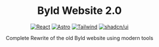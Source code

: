 <div align="center">
  
# Byld Website 2.0

[![React](https://img.shields.io/badge/react-222222?style=for-the-badge&logo=react)](https://www.react.dev/)  [![Astro](https://img.shields.io/badge/astro-bc52ee?style=for-the-badge&logo=astro&logoColor=white)](https://www.astro.build/)  [![Tailwind](https://img.shields.io/badge/tailwind-06b6d4?style=for-the-badge&logo=tailwindcss&logoColor=white)](https://www.tailwindcss.com/)  [![shadcn/ui](https://img.shields.io/badge/shadcn%2Fui-000000?style=for-the-badge&logo=shadcnui)](https://ui.shadcn.com/)  


Complete Rewrite of the old Byld website using modern tools

</div>
